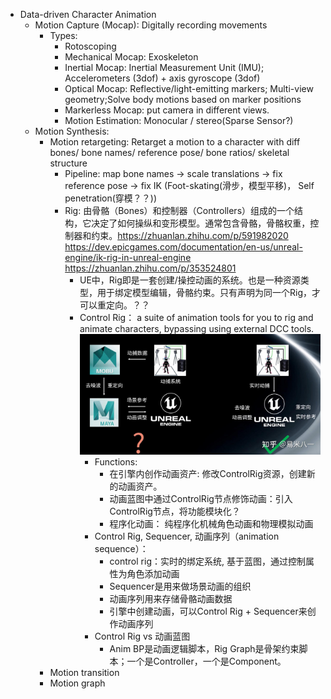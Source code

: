 - Data-driven Character Animation
  - Motion Capture (Mocap): Digitally recording movements
    - Types: 
      - Rotoscoping
      - Mechanical Mocap: Exoskeleton
      - Inertial Mocap: Inertial Measurement Unit (IMU); Accelerometers (3dof) + axis gyroscope (3dof)
      - Optical Mocap: Reflective/light-emitting markers; Multi-view geometry;Solve body motions based on marker positions
      - Markerless Mocap: put camera in different views.
      - Motion Estimation: Monocular / stereo(Sparse Sensor?)
  - Motion Synthesis:
    - Motion retargeting: Retarget a motion to a character with diff bones/ bone names/ reference pose/ bone ratios/ skeletal structure
      - Pipeline: map bone names -> scale translations -> fix reference pose -> fix IK (Foot-skating(滑步，模型平移)， Self penetration(穿模？？))
      - Rig: 由骨骼（Bones）和控制器（Controllers）组成的一个结构，它决定了如何操纵和变形模型。通常包含骨骼，骨骼权重，控制器和约束。https://zhuanlan.zhihu.com/p/591982020 https://dev.epicgames.com/documentation/en-us/unreal-engine/ik-rig-in-unreal-engine https://zhuanlan.zhihu.com/p/353524801
        - UE中，Rig即是一套创建/操控动画的系统。也是一种资源类型，用于绑定模型编辑，骨骼约束。只有声明为同一个Rig，才可以重定向。？？
        - Control Rig： a suite of animation tools for you to rig and animate characters, bypassing using external DCC tools. ![v2-9f04539dca0d2ba64f1fff85088e8130_r](https://raw.githubusercontent.com/hwubh/Temp-Pics/main/v2-9f04539dca0d2ba64f1fff85088e8130_r.jpg)
          - Functions:
            - 在引擎内创作动画资产: 修改ControlRig资源，创建新的动画资产。
            - 动画蓝图中通过ControlRig节点修饰动画：引入ControlRig节点，将功能模块化？
            - 程序化动画： 纯程序化机械角色动画和物理模拟动画
          - Control Rig, Sequencer, 动画序列（animation sequence）：
            - control rig：实时的绑定系统, 基于蓝图，通过控制属性为角色添加动画
            - Sequencer是用来做场景动画的组织
            - 动画序列用来存储骨骼动画数据
            - 引擎中创建动画，可以Control Rig + Sequencer来创作动画序列
          - Control Rig vs 动画蓝图
            - Anim BP是动画逻辑脚本，Rig Graph是骨架约束脚本；一个是Controller，一个是Component。
    - Motion transition
    - Motion graph